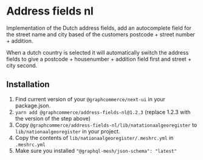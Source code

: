# Address fields nl

Implementation of the Dutch address fields, add an autocomplete field for the
street name and city based of the customers postcode + street number + addition.

When a dutch country is selected it will automatically switch the address fields
to give a postcode + housenumber + addition field first and street + city
second.

## Installation

1. Find current version of your `@graphcommerce/next-ui` in your package.json.
2. `yarn add @graphcommerce/address-fields-nl@1.2.3` (replace 1.2.3 with the
   version of the step above)
3. Copy `@graphcommerce/address-fields-nl/lib/natationaalgeoregister` to
   `lib/nationaalgeoregister` in your project.
4. Copy the contents of `lib/nationaalgeoregister/.meshrc.yml` in `.meshrc.yml`
5. Make sure you installed `"@graphql-mesh/json-schema": "latest"`
